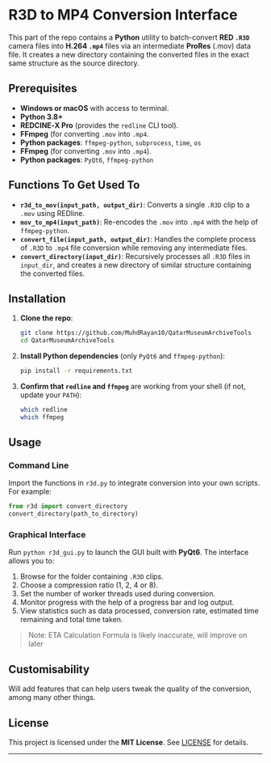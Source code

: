 # R3D to MP4 Conversion Interface

This part of the repo contains a **Python** utility to batch-convert **RED `.R3D`** camera files into **H.264 `.mp4`** files via an intermediate **ProRes** (.mov) data file. It creates a new directory containing the converted files in the exact same structure as the source directory.

## Prerequisites

* **Windows or macOS** with access to terminal.
* **Python 3.8+**
* **REDCINE‑X Pro** (provides the `redline` CLI tool).
* **FFmpeg** (for converting `.mov` into `.mp4`.
* **Python packages**: `ffmpeg-python`, `subprocess`, `time`, `os` 
* **FFmpeg** (for converting `.mov` into `.mp4`).
* **Python packages**: `PyQt6`, `ffmpeg-python`


## Functions To Get Used To

* **`r3d_to_mov(input_path, output_dir)`**: Converts a single `.R3D` clip to a `.mov` using REDline.
* **`mov_to_mp4(input_path)`**: Re-encodes the `.mov` into `.mp4` with the help of `ffmpeg-python`.
* **`convert_file(input_path, output_dir)`**: Handles the complete process of `.R3D` to `.mp4` file conversion while removing any intermediate files.
* **`convert_directory(input_dir)`**: Recursively processes all `.R3D` files in `input_dir`, and creates a new directory of similar structure containing the converted files.



## Installation

1. **Clone the repo**:

   ```bash
   git clone https://github.com/MuhdRayan10/QatarMuseumArchiveTools
   cd QatarMuseumArchiveTools
   ```
2. **Install Python dependencies** (only `PyQt6` and `ffmpeg-python`):

   ```bash
   pip install -r requirements.txt
   ```
3. **Confirm that `redline` and `ffmpeg`** are working from your shell (if not, update your `PATH`):

   ```bash
   which redline
   which ffmpeg
   ```

## Usage

<Working on this section>

### Command Line

Import the functions in `r3d.py` to integrate conversion into your own scripts.
For example:

```python
from r3d import convert_directory
convert_directory(path_to_directory)
```

### Graphical Interface

Run `python r3d_gui.py` to launch the GUI built with **PyQt6**. The
interface allows you to:

1. Browse for the folder containing `.R3D` clips.
2. Choose a compression ratio (1, 2, 4 or 8).
3. Set the number of worker threads used during conversion.
4. Monitor progress with the help of a progress bar and log output.
5. View statistics such as data processed, conversion rate, estimated time remaining and total time taken.

> Note: ETA Calculation Formula is likely inaccurate, will improve on later


## Customisability

Will add features that can help users tweak the quality of the conversion, among many other things. 

## License

This project is licensed under the **MIT License**. See [LICENSE](https://opensource.org/license/mit) for details.

---